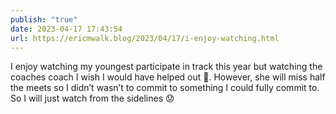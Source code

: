 ```yaml
---
publish: "true"
date: 2023-04-17 17:43:54
url: https://ericmwalk.blog/2023/04/17/i-enjoy-watching.html
---
```


I enjoy watching my youngest participate in track this year but watching the coaches coach I wish I would have helped out 🫣. However, she will miss half the meets so I didn’t wasn’t to commit to something I could fully commit to. So I will just watch from the sidelines 😟